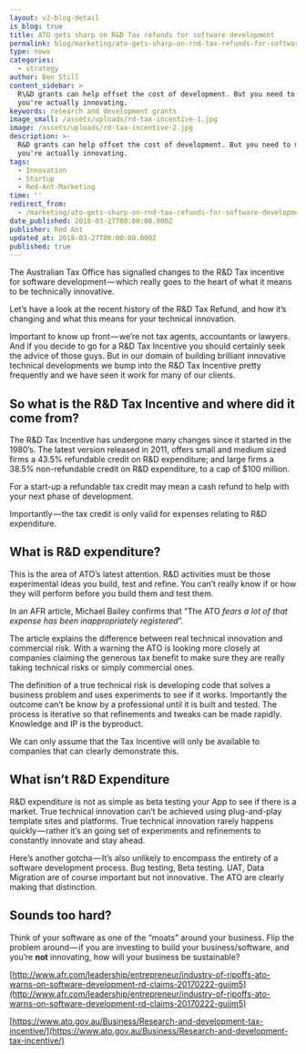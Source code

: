 ```yaml
---
layout: v2-blog-detail
is_blog: true
title: ATO gets sharp on R&D Tax refunds for software development
permalink: blog/marketing/ato-gets-sharp-on-rnd-tax-refunds-for-software-development/
type: news
categories:
  - strategy
author: Ben Still
content_sidebar: >
  R\&D grants can help offset the cost of development. But you need to make sure
  you're actually innovating.
keywords: research and development grants
image_small: /assets/uploads/rd-tax-incentive-1.jpg
image: /assets/uploads/rd-tax-incentive-2.jpg
description: >-
  R&D grants can help offset the cost of development. But you need to make sure
  you're actually innovating.
tags:
  - Innovation
  - Startup
  - Red-Ant-Marketing
time: ''
redirect_from:
  - /marketing/ato-gets-sharp-on-rnd-tax-refunds-for-software-development/
date_published: 2018-03-27T00:00:00.000Z
publisher: Red Ant
updated_at: 2018-03-27T00:00:00.000Z
published: true
---
```


The Australian Tax Office has signalled changes to the R\&D Tax incentive for software development — which really goes to the heart of what it means to be technically innovative.

Let’s have a look at the recent history of the R\&D Tax Refund, and how it’s changing and what this means for your technical innovation.

Important to know up front — we’re not tax agents, accountants or lawyers. And if you decide to go for a R\&D Tax Incentive you should certainly seek the advice of those guys. But in our domain of building brilliant innovative technical developments we bump into the R\&D Tax Incentive pretty frequently and we have seen it work for many of our clients.

## So what is the R\&D Tax Incentive and where did it come from?

The R\&D Tax Incentive has undergone many changes since it started in the 1980’s. The latest version released in 2011, offers small and medium sized firms a 43.5% refundable credit on R\&D expenditure; and large firms a 38.5% non-refundable credit on R\&D expenditure, to a cap of $100 million.

For a start-up a refundable tax credit may mean a cash refund to help with your next phase of development.

Importantly — the tax credit is only valid for expenses relating to R\&D expenditure.

## What is R\&D expenditure?

This is the area of ATO’s latest attention. R\&D activities must be those experimental ideas you build, test and refine. You can’t really know if or how they will perform before you build them and test them.

In an AFR article, Michael Bailey confirms that “The ATO *fears a lot of that expense has been inappropriately registered*”.

The article explains the difference between real technical innovation and commercial risk. With a warning the ATO is looking more closely at companies claiming the generous tax benefit to make sure they are really taking technical risks or simply commercial ones.

The definition of a true technical risk is developing code that solves a business problem and uses experiments to see if it works. Importantly the outcome can’t be know by a professional until it is built and tested. The process is iterative so that refinements and tweaks can be made rapidly. Knowledge and IP is the byproduct.

We can only assume that the Tax Incentive will only be available to companies that can clearly demonstrate this.

## What isn’t R\&D Expenditure

R\&D expenditure is not as simple as beta testing your App to see if there is a market. True technical innovation can’t be achieved using plug-and-play template sites and platforms. True technical innovation rarely happens quickly — rather it’s an going set of experiments and refinements to constantly innovate and stay ahead.

Here’s another gotcha — It’s also unlikely to encompass the entirety of a software development process. Bug testing, Beta testing. UAT, Data Migration are of course important but not innovative. The ATO are clearly making that distinction.

## Sounds too hard?

Think of your software as one of the “moats” around your business. Flip the problem around — if you are investing to build your business/software, and you’re **not** innovating, how will your business be sustainable?

[http://www.afr.com/leadership/entrepreneur/industry-of-ripoffs-ato-warns-on-software-development-rd-claims-20170222-guijm5](http://www.afr.com/leadership/entrepreneur/industry-of-ripoffs-ato-warns-on-software-development-rd-claims-20170222-guijm5)

[https://www.ato.gov.au/Business/Research-and-development-tax-incentive/](https://www.ato.gov.au/Business/Research-and-development-tax-incentive/)
